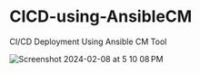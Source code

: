# CICD-using-AnsibleCM
CI/CD Deployment Using Ansible CM Tool

![Screenshot 2024-02-08 at 5 10 08 PM](https://github.com/zubujams/CICD-using-AnsibleCM/assets/52971863/46baa38b-072c-4a52-bb4e-ab9d5f3848b3)
